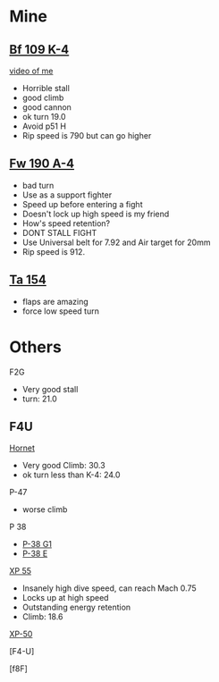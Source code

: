 # Mine 

## [Bf 109 K-4](https://wiki.warthunder.com/Bf_109_K-4)
[video of me](https://www.youtube.com/live/vmW8zl6epUM?si=Z1RQo1G20Tr1Yiff)
- Horrible stall 
- good climb 
- good cannon 
- ok turn 19.0
- Avoid p51 H
- Rip speed is 790 but can go higher

## [Fw 190 A-4](https://wiki.warthunder.com/Fw_190_A-4)
- bad turn 
- Use as a support fighter
- Speed up before entering a fight 
- Doesn't lock up high speed is my friend 
- How's speed retention?
- DONT STALL FIGHT
- Use Universal belt for 7.92 and Air target for 20mm
- Rip speed is 912.

## [Ta 154](https://wiki.warthunder.com/Ta_152_H-1)
- flaps are amazing 
- force low speed turn

# Others

F2G
- Very good stall
- turn: 21.0

F4U
- 

[Hornet](https://wiki.warthunder.com/Hornet_Mk.III)
- Very good Climb: 30.3
- ok turn less than K-4: 24.0

P-47
- worse climb

P 38
- [P-38 G1](https://wiki.warthunder.com/P-38G-1)
- [P-38 E](https://wiki.warthunder.com/P-38E)

[XP 55](https://wiki.warthunder.com/XP-55)
-  Insanely high dive speed, can reach Mach 0.75
- Locks up at high speed
- Outstanding energy retention
- Climb: 18.6

[XP-50]()


[F4-U]


[f8F]